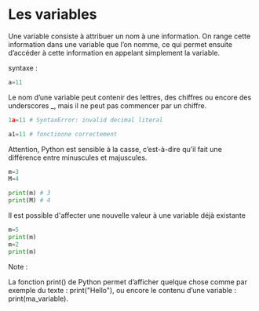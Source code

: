 # Les variables
Une variable consiste à attribuer un nom à une information. On range cette information dans une variable que l’on nomme, ce qui permet ensuite d’accéder à cette information en appelant simplement la variable.

syntaxe : 
```python
a=11
```

Le nom d’une variable peut contenir des lettres, des chiffres ou encore des underscores _, mais il ne peut pas commencer par un chiffre. 

```python
1a=11 # SyntaxError: invalid decimal literal

a1=11 # fonctionne correctement
```

Attention, Python est sensible à la casse, c’est-à-dire qu’il fait une différence entre minuscules et majuscules.
```python
m=3
M=4

print(m) # 3
print(M) # 4
```

Il est possible d'affecter une nouvelle valeur à une variable déjà existante
```python
m=5
print(m)
m=2
print(m)
```

Note :

La fonction print() de Python permet d’afficher quelque chose comme par exemple du texte : print("Hello"), ou encore le contenu d’une variable : print(ma_variable).

